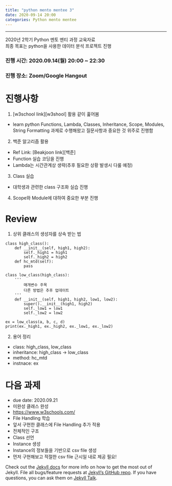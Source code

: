 ```yaml
---
title: "python mento mentee 3"
date: 2020-09-14 20:00
categories: Python mento mentee
---
```

---
2020년 2학기 Python 멘토 멘티 과정 교육자료<br>
최종 목표는 python을 사용한 데이터 분석 프로젝트 진행<br>

### 진행 시간: 2020.09.14(월) 20:00 ~ 22:30
### 진행 장소: Zoom/Google Hangout

# 진행사항

1. [w3school link][w3shool] 활용 같이 훑어봄
 - learn python Functions, Lambda, Classes, Inheritance, Scope, Modules, String Formatting 과제로 수행해왔고 질문사항과 중요한 것 위주로 진행함
2. 백준 알고리즘 활용
 - Ref Link: [Beakjoon link][백준]
 - Function 실습 코딩을 진행
 - Lambda는 시간관계상 생략(추후 필요한 상황 발생시 다룰 예정)
3. Class 실습
 - 대학생과 관련한 class 구조화 실습 진행
4. Scope와 Module에 대하여 중요한 부분 진행

# Review
1. 상위 클래스의 생성자를 상속 받는 법

```
class high_class():
    def __init__(self, high1, high2):
        self._high1 = high1
        self._high2 = high2
    def hc_mtd(self):
        pass

class low_class(high_class):
    '''
        매개변수 주목
        다른 방법은 추후 업데이트
    '''
    def __init__(self, high1, high2, low1, low2):
        super().__init__(high1, high2)
        self._low1 = low1
        self._low2 = low2

ex = low_class(a, b, c, d)
print(ex._high1, ex._high2, ex._low1, ex._low2)
```

2. 용어 정리
 - class: high_class, low_class
 - inheritance: high_class -> low_class
 - method: hc_mtd
 - instnace: ex

# 다음 과제
 - due date: 2020.09.21
 - 미완성 클래스 완성
 - https://www.w3schools.com/
  - File Handling 학습 
 - 앞서 구현한 클래스에 File Handling 추가 적용
  - 전체적인 구조
   - Class 선언
   - Instance 생성
   - Instance의 정보들을 기반으로 csv file 생성
 - 먼저 구현해보고 적절한 csv file 근시일 내로 제공 필요!

[w3school link]: https://www.w3schools.com/python/default.asp
[Baekjoon link]: https://www.acmicpc.net/step/4

Check out the [Jekyll docs][jekyll-docs] for more info on how to get the most out of Jekyll. File all bugs/feature requests at [Jekyll’s GitHub repo][jekyll-gh]. If you have questions, you can ask them on [Jekyll Talk][jekyll-talk].

[jekyll-docs]: https://jekyllrb.com/docs/home
[jekyll-gh]:   https://github.com/jekyll/jekyll
[jekyll-talk]: https://talk.jekyllrb.com/
